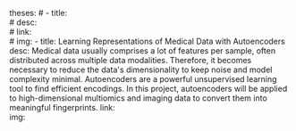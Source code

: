 theses:
    # -   title:  
    #     desc:   
    #     link:   
    #     img:
    -   title:  Learning Representations of Medical Data with Autoencoders
        desc:   Medical data usually comprises a lot of features per sample, often distributed across multiple data modalities. Therefore, it becomes necessary to reduce the data's dimensionality to keep noise and model complexity minimal. Autoencoders are a powerful unsupervised learning tool to find efficient encodings. In this project, autoencoders will be applied to high-dimensional multiomics and imaging data to convert them into meaningful fingerprints.
        link:   
        img: